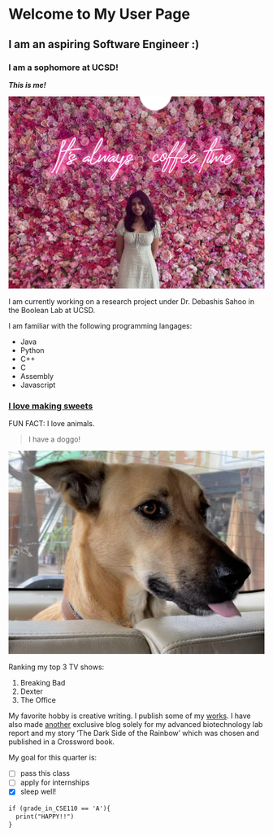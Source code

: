 # Welcome to My User Page
## I am an aspiring Software Engineer :)
### I am a sophomore at UCSD!


***This is me!***

![Image](me.jpg)

I am currently working on a research project under Dr. Debashis Sahoo in the Boolean Lab at UCSD.

I am familiar with the following programming langages:
- Java
- Python
- C++
- C
- Assembly
- Javascript

### [I love making sweets](https://youtu.be/HPd3-kVTKKo)

FUN FACT: 
I love animals.
> I have a doggo!

![A BRUNO PICTURE](bruno.jpg)

Ranking my top 3 TV shows:
1. Breaking Bad
2. Dexter
3. The Office

My favorite hobby is creative writing. I publish some of my [works](https://teatimereads.weebly.com/).
I have also made [another](https://bluebirdsings.weebly.com/) exclusive blog solely for my advanced biotechnology lab report and my story ‘The Dark Side of the Rainbow’ which was chosen and published in a Crossword book. 

My goal for this quarter is:
- [ ] pass this class 
- [ ] apply for internships
- [x] sleep  well!

```
if (grade_in_CSE110 == 'A'){
  print("HAPPY!!")
}
```
